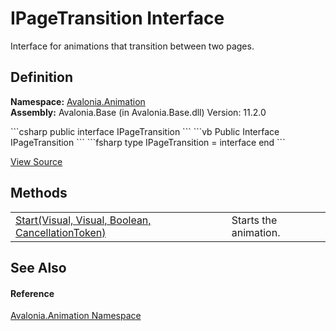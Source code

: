 # IPageTransition Interface


Interface for animations that transition between two pages.



## Definition
**Namespace:** <a href="N_Avalonia_Animation">Avalonia.Animation</a>  
**Assembly:** Avalonia.Base (in Avalonia.Base.dll) Version: 11.2.0

<Tabs groupId="api-code-preview">
<TabItem value="csharp" label="C#">
```csharp
public interface IPageTransition
```
</TabItem>
<TabItem value="vb" label="VB">
```vb
Public Interface IPageTransition
```
</TabItem>
<TabItem value="fsharp" label="F#">
```fsharp
type IPageTransition = interface end
```
</TabItem>
</Tabs>



<a href="https://github.com/AvaloniaUI/Avalonia/tree/master/src/Avalonia.Base/Animation/IPageTransition.cs" title="View the source code">View Source</a>



## Methods
<table>
<tr>
<td><a href="M_Avalonia_Animation_IPageTransition_Start">Start(Visual, Visual, Boolean, CancellationToken)</a></td>
<td>Starts the animation.</td>
</tr>
</table>

## See Also


#### Reference
<a href="N_Avalonia_Animation">Avalonia.Animation Namespace</a>  
